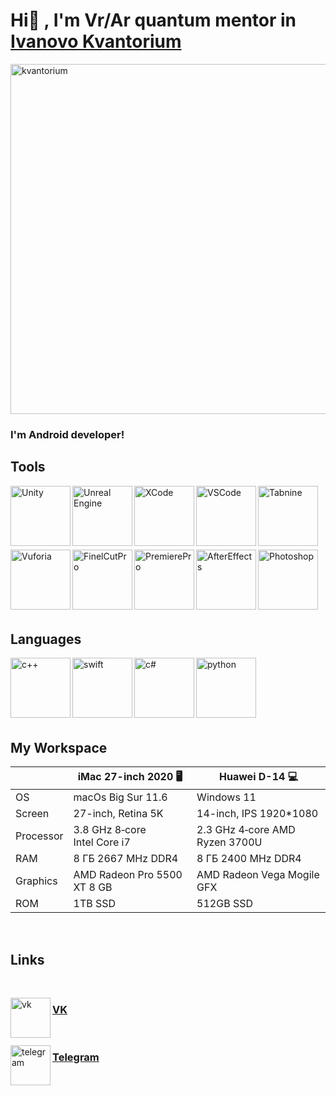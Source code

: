 # Hi:vulcan_salute: , I'm Vr/Ar quantum mentor in [Ivanovo Kvantorium][kvantorium]

[<img align="center" alt="kvantorium" width="560px" src="https://kvantorium37.ru/assets/templates/kvantorium37/images/logo_top.png"/>][kvantorium]
### I'm Android developer!





## Tools
[<img align="left" alt="Unity" width="96px" src="https://i.redd.it/tu3gt6ysfxq71.png"/>][Unity]
[<img align="left" alt="Unreal Engine" width="96px" src="https://cdn.worldvectorlogo.com/logos/unreal-1.svg"/>][UnrealEngine]
[<img align="left" alt="XCode" width="96px" src="https://upload.wikimedia.org/wikipedia/ru/0/0c/Xcode_icon.png" />][XCode]
[<img align="left" alt="VSCode" width="96px" src="https://upload.wikimedia.org/wikipedia/commons/thumb/9/9a/Visual_Studio_Code_1.35_icon.svg/1024px-Visual_Studio_Code_1.35_icon.svg.png" />][VSCode]
[<img align="left" alt="Tabnine" width="96px" src="https://yt3.ggpht.com/BxcWH7Dj-v95LXv6EJuyjW8fpJEdDqgqISdo51wD-yEKiEr84hmGonprOVRV40LpT7qG9xEW=s900-c-k-c0x00ffffff-no-rj" />][Tabnine]
<br />
<br />
<br />
<br />
<br />
<br />
[<img align="left" alt="Vuforia" width="96px" src="https://www.ptc.com/dist/ptc/images/ptc-favicon-512x512-gray.png" />][Vuforia]
[<img align="left" alt="FinelCutPro" width="96px" src="https://wikiimg.tojsiabtv.com/wikipedia/en/9/9f/2015_Final_Cut_Pro_Logo.png" />][FCP]
[<img align="left" alt="PremierePro" width="96px" src="https://upload.wikimedia.org/wikipedia/commons/2/24/Adobe-premiere-pro-cc-1430-vector-svg-.svg" />][PP]
[<img align="left" alt="AfterEffects" width="96px" src="https://www.adobe.com/content/dam/cc/us/en/products/ccoverview/ae_cc_app_RGB.svg" />][AE]
[<img align="left" alt="Photoshop" width="96px" src="https://www.adobe.com/content/dam/cc/tnt/emea/emea0856/photoshop.svg" />][PH]
<br />
<br />
<br />
<br />
<br />
<br />

## Languages
<img align="left" alt="c++" width="96px" src="https://upload.wikimedia.org/wikipedia/commons/thumb/1/18/ISO_C%2B%2B_Logo.svg/1200px-ISO_C%2B%2B_Logo.svg.png" />
<img align="left" alt="swift" width="96px" src="https://web-creator.ru/uploads/Page/36/swift.svg" />
<img align="left" alt="c#" width="96px" src="https://static.cdnlogo.com/logos/c/27/c.svg" />
<img align="left" alt="python" width="96px" src="https://i.pinimg.com/originals/91/94/c9/9194c978fa63798b2e882e6fda5eb953.png" />
<br />
<br />
<br />
<br />
<br />
<br />

## My Workspace
|  |iMac 27-inch 2020 🖥️|Huawei D-14 :computer:|
|--| ------------- | -----|
|OS|macOs Big Sur 11.6|Windows 11|
|Screen|27-inch, Retina 5K|14-inch, IPS 1920*1080|
|Processor|3.8 GHz 8‑core Intel Core i7|2.3 GHz 4‑core AMD Ryzen 3700U|
|RAM|8 ГБ 2667 MHz DDR4|8 ГБ 2400 MHz DDR4|
|Graphics|AMD Radeon Pro 5500 XT 8 GB|AMD Radeon Vega Mogile GFX|
|ROM|1TB SSD|512GB SSD|
<br />


## Links
<br />

[<img align="left" alt="vk" width="64px" src="https://artikcool.by/wp-content/uploads/2018/05/1200px-VK.com-logo.svg_.png" />][vk]
### [VK][vk]
<br />

[<img align="left" alt="telegram" width="64px" src="https://cdn.freebiesupply.com/logos/large/2x/telegram-logo-black-and-white.png" />][telegram]
### [Telegram][telegram]

[Unity]: https://unity.com/ru
[UnrealEngine]: https://www.unrealengine.com/en-US/
[XCode]: https://developer.apple.com/xcode/
[VSCode]: https://code.visualstudio.com
[Tabnine]: https://www.tabnine.com/
[AE]: https://www.adobe.com/ru/products/aftereffects.html
[PH]: https://www.adobe.com/ru/products/photoshop/landpa.html
[PP]: https://www.adobe.com/ru/products/premiere.html
[Vuforia]: https://www.ptc.com/en/products/vuforia
[FCP]: https://www.apple.com/ru/final-cut-pro/
[kvantorium]: https://kvantorium37.ru
[vk]: https://vk.com/sanya_kirilv
[telegram]: https://t.me/sanya_kirilv
